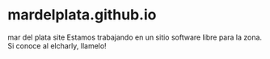 # mardelplata.github.io
mar del plata site
Estamos trabajando en un sitio software libre para la zona.
Si conoce al elcharly, llamelo!
